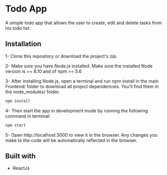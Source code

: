 # Todo App

A simple todo app that allows the user to create, edit and delete tasks from his todo list.

## Installation
1- Clone this repository or download the project's zip.

2- Make sure you have Node.js installed. Make sure the installed Node version is >= 8.10 and of npm >= 5.6

3- After installing Node.js, open a terminal and run npm install in the main Frontend/ folder to download all project dependencies. You'll find them in the node_modules/ folder.
```bash
npm install
```
4- Then start the app in development mode by running the following command in terminal:
```bash
npm start
```
5- Open http://localhost:3000 to view it in the browser. Any changes you make to the code will be automatically reflected in the browser.




## Built with

* ReactJs
